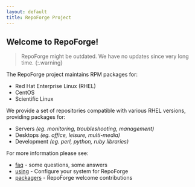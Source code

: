 ```yaml
---
layout: default
title: RepoForge Project
---
```


## Welcome to RepoForge! ##

> RepoForge might be outdated. We have no updates since very long time.
{:.warning}

The RepoForge project maintains RPM packages for:
* Red Hat Enterprise Linux (RHEL)
* CentOS
* Scientific Linux

We provide a set of repositories compatible with various RHEL versions, providing packages for:
 - Servers _(eg. monitoring, troubleshooting, management)_
 - Desktops _(eg. office, leisure, multi-media)_
 - Development _(eg. perl, python, ruby libraries)_

For more information please see:

* [faq](/faq "repoforge faq") - some questions, some answers
* [using](/use "install repoforge") - Configure your system for RepoForge
* [packagers](/package "contribute packages to repoforge") -  RepoForge welcome contributions


